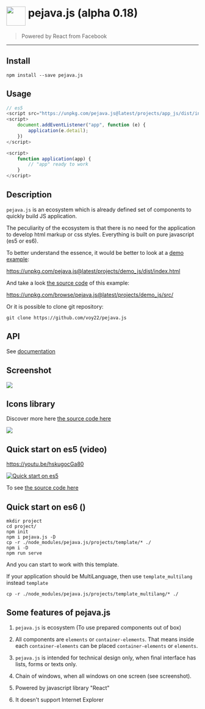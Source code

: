 <h1><img src="https://unpkg.com/pejava.js@latest/media/images/pejava_logo.png" height="50px" style="vertical-align: top"/>
pejava.js (alpha 0.18)</h1>

> Powered by React from Facebook

---

## Install

`npm install --save pejava.js`

## Usage

```js
// es5
<script src="https://unpkg.com/pejava.js@latest/projects/app_js/dist/index.js"></script>
<script>
    document.addEventListener("app", function (e) {
        application(e.detail);
    })
</script>

<script>
    function application(app) {
        // "app" ready to work
    }
</script>
```

## Description

`pejava.js` is an ecosystem which is already defined set 
of components to quickly build JS application.

The peculiarity of the ecosystem is that there is no need for the application to develop html markup or css styles.
Everything is built on pure javascript (es5 or es6).

To better understand the essence, it would be better to look at a
[demo example](https://unpkg.com/pejava.js@latest/projects/demo_js/dist/index.html):

<a href="https://unpkg.com/pejava.js@latest/projects/demo_js/dist/index.html">https://unpkg.com/pejava.js@latest/projects/demo_js/dist/index.html</a>

And take a look [the source code](https://unpkg.com/browse/pejava.js@latest/projects/demo_js/src/) of this example:

<a href="https://unpkg.com/browse/pejava.js@latest/projects/demo_js/src/">https://unpkg.com/browse/pejava.js@latest/projects/demo_js/src/</a>

Or it is possible to clone git repository:

```
git clone https://github.com/voy22/pejava.js
```
## API

See [documentation](https://unpkg.com/pejava.js@latest/doc/index.html)

## Screenshot

<img src="https://unpkg.com/pejava.js@latest/media/images/printscreen.gif" style="max-width: 500px"/>

## Icons library

Discover more here [the source code here](https://unpkg.com/pejava.js@latest/projects/icons/index.html)

<img src="https://unpkg.com/pejava.js@latest/media/images/icons.png" style="max-width: 500px"/>

## Quick start on es5 (video)

https://youtu.be/hskugocGa80

[![Quick start on es5](http://img.youtube.com/vi/hskugocGa80/0.jpg)](http://www.youtube.com/watch?v=hskugocGa80)

To see [the source code here](https://unpkg.com/browse/pejava.js@latest/projects/getstart_js/index.html)

## Quick start on es6 ()
```
mkdir project
cd project/
npm init
npm i pejava.js -D
cp -r ./node_modules/pejava.js/projects/template/* ./
npm i -D
npm run serve
```
And you can start to work with this template.

If your application should be MultiLanguage, then use ```template_multilang```
instead ```template```

```
cp -r ./node_modules/pejava.js/projects/template_multilang/* ./
```

## Some features of pejava.js

1) `pejava.js` is ecosystem (To use prepared components out of box)

2) All components are `elements` or `container-elements`. That means inside each `container-elements` can be placed `container-elements` or `elements`.

3) `pejava.js` is intended for technical design only, when final interface has lists, forms or texts only.

4) Chain of windows, when all windows on one screen (see screenshot).

5) Powered by javascript library "React"

6) It doesn't support Internet Explorer
